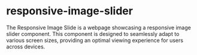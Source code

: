 # responsive-image-slider
The Responsive Image Slide is a webpage showcasing a responsive image slider component. This component is designed to seamlessly adapt to various screen sizes, providing an optimal viewing experience for users across devices.